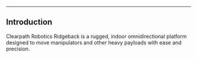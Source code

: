 
---

## Introduction

Clearpath Robotics Ridgeback is a rugged, indoor omnidirectional platform designed to move manipulators and other heavy payloads with ease and precision.
